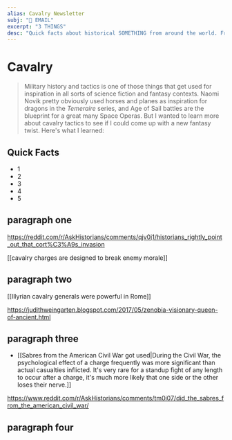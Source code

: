 ```yaml
---
alias: Cavalry Newsletter
subj: "📗 EMAIL"
excerpt: "3 THINGS" 
desc: "Quick facts about historical SOMETHING from around the world. From SOMETHING to SOMETHING."
---
```


# Cavalry

> Military history and tactics is one of those things that get used for inspiration in all sorts of science fiction and fantasy contexts. Naomi Novik pretty obviously used horses and planes as inspiration for dragons in the _Temeraire_ series, and Age of Sail battles are the blueprint for a great many Space Operas. But I wanted to learn more about cavalry tactics to see if I could come up with a new fantasy twist. Here's what I learned: 

## Quick Facts
 
* 1
* 2
* 3
* 4
* 5

## paragraph one 

https://reddit.com/r/AskHistorians/comments/qjv0j1/historians_rightly_point_out_that_cort%C3%A9s_invasion

[[cavalry charges are designed to break enemy morale]]

## paragraph two

[[Illyrian cavalry generals were powerful in Rome]]

https://judithweingarten.blogspot.com/2017/05/zenobia-visionary-queen-of-ancient.html

## paragraph three

* [[Sabres from the American Civil War got used|During the Civil War, the psychological effect of a charge frequently was more significant than actual casualties inflicted. It's very rare for a standup fight of any length to occur after a charge, it's much more likely that one side or the other loses their nerve.]]

https://www.reddit.com/r/AskHistorians/comments/tm0i07/did_the_sabres_from_the_american_civil_war/

## paragraph four
